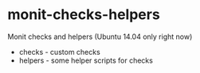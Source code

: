 # monit-checks-helpers

Monit checks and helpers (Ubuntu 14.04 only right now)

* checks - custom checks
* helpers - some helper scripts for checks
